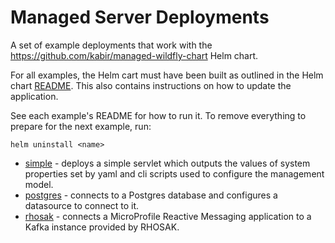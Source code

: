 # Managed Server Deployments

A set of example deployments that work with the https://github.com/kabir/managed-wildfly-chart Helm chart.

For all examples, the Helm cart must have been built as outlined in the Helm chart 
[README](https://github.com/kabir/managed-wildfly-chart). 
This also contains instructions on how to update the application.

See each example's README for how to run it. To remove everything to prepare for the next example, run:
```shell
helm uninstall <name>
```

* [simple](simple) - deploys a simple servlet which outputs the values of system properties set by yaml and cli scripts used to configure the management model.
* [postgres](postgres) - connects to a Postgres database and configures a datasource to connect to it.
* [rhosak](rhosak) - connects a MicroProfile Reactive Messaging application to a Kafka instance provided by RHOSAK.



